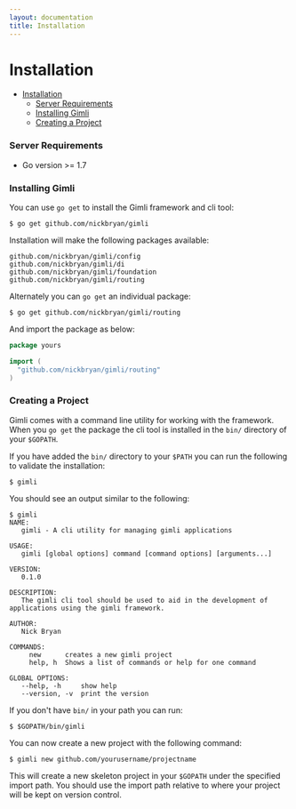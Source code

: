 ```yaml
---
layout: documentation
title: Installation
---
```

<a class="anchor" id="installation"></a>
# Installation

- [Installation](#installation)
    - [Server Requirements](#server-requirements)
    - [Installing Gimli](#installing-gimli)
    - [Creating a Project](#creating-a-project)

<a class="anchor" id="server-requirements"></a>
### Server Requirements
* Go version >= 1.7

<a class="anchor" id="installing-gimli"></a>
### Installing Gimli
You can use `go get` to install the Gimli framework and cli tool:

    $ go get github.com/nickbryan/gimli

Installation will make the following packages available:

    github.com/nickbryan/gimli/config
    github.com/nickbryan/gimli/di
    github.com/nickbryan/gimli/foundation
    github.com/nickbryan/gimli/routing
    
Alternately you can `go get` an individual package:

    $ go get github.com/nickbryan/gimli/routing
    
And import the package as below:
```go
package yours

import (
  "github.com/nickbryan/gimli/routing"
)
```

<a class="anchor" id="creating-a-project"></a>
### Creating a Project
Gimli comes with a command line utility for working with the framework. When you `go get` the package the cli tool 
is installed in the `bin/` directory of your `$GOPATH`.

If you have added the `bin/` directory to your `$PATH` you can run the following to validate the installation:

    $ gimli
    
You should see an output similar to the following:

    $ gimli
    NAME:
       gimli - A cli utility for managing gimli applications
    
    USAGE:
       gimli [global options] command [command options] [arguments...]
    
    VERSION:
       0.1.0
    
    DESCRIPTION:
       The gimli cli tool should be used to aid in the development of applications using the gimli framework.
    
    AUTHOR:
       Nick Bryan
    
    COMMANDS:
         new      creates a new gimli project
         help, h  Shows a list of commands or help for one command
    
    GLOBAL OPTIONS:
       --help, -h     show help
       --version, -v  print the version

If you don't have `bin/` in your path you can run:

    $ $GOPATH/bin/gimli

You can now create a new project with the following command:

    $ gimli new github.com/yourusername/projectname

This will create a new skeleton project in your `$GOPATH` under the specified import path. You should use the import path 
relative to where your project will be kept on version control.